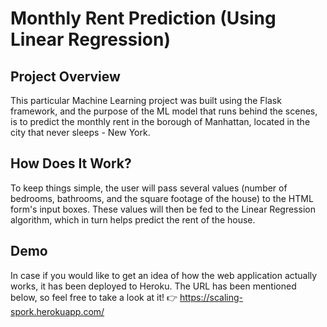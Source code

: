 # Monthly Rent Prediction (Using Linear Regression)

## Project Overview
This particular Machine Learning project was built using the Flask framework, and the purpose of the ML model that runs behind the scenes, is to predict the monthly rent in the borough of Manhattan, located in the city that never sleeps - New York.

## How Does It Work?
To keep things simple, the user will pass several values (number of bedrooms, bathrooms, and the square footage of the house) to the HTML form's input boxes. These values will then be fed to the Linear Regression algorithm, which in turn helps predict the rent of the house.

## Demo
In case if you would like to get an idea of how the web application actually works, it has been deployed to Heroku.
The URL has been mentioned below, so feel free to take a look at it!
👉 https://scaling-spork.herokuapp.com/
